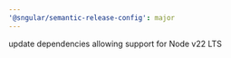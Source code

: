 ```yaml
---
'@sngular/semantic-release-config': major
---
```


update dependencies allowing support for Node v22 LTS
